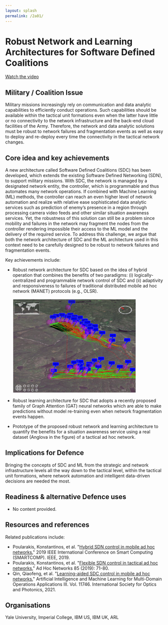 ```yaml
---
layout: splash
permalink: /2a01/
---
```


# Robust Network and Learning Architectures for Software Defined Coalitions

[Watch the video](https://ibm.box.com/v/Showcase-2a01-video)

## Military / Coalition Issue

Military missions increasingly rely on communication and data analytic capabilities to efficiently conduct operations. Such capabilities should be available within the tactical unit formations even when the latter have little or no connectivity to the network infrastructure and the back-end cloud facilities of the Army. Therefore, the network and data analytic solutions must be robust to network failures and fragmentation events as well as easy to deploy and re-deploy every time the connectivity in the tactical network changes.

## Core idea and key achievements

A new architecture called Software Defined Coalitions (SDC) has been developed, which extends the existing Software Defined Networking (SDN), to support military missions. With SDC, the network is managed by a designated network entity, the controller, which is programmable and thus automates many network operations. If combined with Machine Learning (ML) methods, the controller can reach an even higher level of network automation and realize with relative ease sophisticated data analytic services such as prediction of enemy’s presence in a region through processing camera video feeds and other similar situation awareness services. Yet, the robustness of this solution can still be a problem since mobility and failures in the network may fragment the nodes from the controller rendering impossible their access to the ML model and the delivery of the required service. To address this challenge, we argue that both the network architecture of SDC and the ML architecture used in this context need to be carefully designed to be robust to network failures and fragmentation events. 

Key achievements include: 
* Robust network architecture for SDC based on the idea of hybrid operation that combines the benefits of two paradigms: (i) logically-centralized and programmable network control of SDC and (ii) adaptivity and responsiveness to failures of traditional distributed mobile ad hoc network (MANET) protocols (e.g., OLSR). 

     ![image info](/dais/achievements/images/2a01-figure1.png)

* Robust learning architecture for SDC that adopts a recently proposed family of Graph Attention (GAT) neural networks which are able to make predictions without model re-training even when network fragmentation events happen. 
* Prototype of the proposed robust network and learning architecture to quantify the benefits for a situation awareness service using a real dataset (Anglova in the figure) of a tactical ad hoc network. 


## Implications for Defence

Bringing the concepts of SDC and ML from the strategic and network infrastructure levels all the way down to the tactical level, within the tactical unit formations, where network automation and intelligent data-driven decisions are needed the most. 

## Readiness & alternative Defence uses

- No content provided.
<!-- ![image info](/dais/achievements/images/1a02_figure1.jpg) -->

## Resources and references

Related publications include: 
* Poularakis, Konstantinos, et al. "[Hybrid SDN control in mobile ad hoc networks.](/doc-4101/)" 2019 IEEE International Conference on Smart Computing (SMARTCOMP). IEEE, 2019.
* Poularakis, Konstantinos, et al. "[Flexible SDN control in tactical ad hoc networks.](/doc-3055/)" Ad Hoc Networks 85 (2019): 71-80.
* Qin, Qiaofeng, et al. "[Learning-aided SDC control in mobile ad hoc networks.](/doc-7000/)" Artificial Intelligence and Machine Learning for Multi-Domain Operations Applications III. Vol. 11746. International Society for Optics and Photonics, 2021.

## Organisations

Yale University, Imperial College, IBM US, IBM UK, ARL
